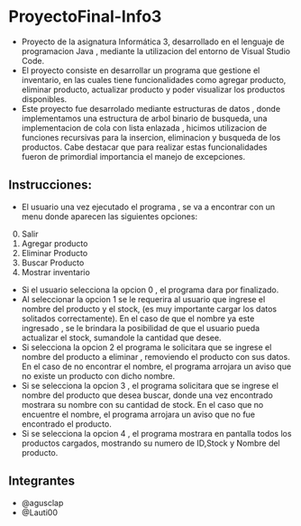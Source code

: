 # ProyectoFinal-Info3

- Proyecto de la asignatura Informática 3, desarrollado en el lenguaje de programacion Java , mediante la utilizacion del entorno de Visual Studio Code.
- El proyecto consiste en desarrollar un programa que gestione el inventario, en las cuales tiene funcionalidades como agregar producto, eliminar producto, actualizar producto y poder visualizar los productos disponibles.
- Este proyecto fue desarrolado mediante estructuras de datos , donde implementamos una estructura de arbol binario de busqueda, una implementacion de cola con lista enlazada , hicimos utilizacion de funciones recursivas para la insercion, eliminacion y busqueda de los productos. Cabe destacar que para realizar estas funcionalidades fueron de primordial importancia el manejo de excepciones.

## Instrucciones: 
- El usuario una vez ejecutado el programa , se va a encontrar con un menu donde aparecen las siguientes opciones:
0. Salir
1. Agregar producto
2. Eliminar Producto
3. Buscar Producto
4. Mostrar inventario
- Si el usuario selecciona la opcion 0 , el programa dara por finalizado.
- Al seleccionar la opcion 1 se le requerira al usuario que ingrese el nombre del producto y el stock, (es muy importante cargar los datos solitados correctamente). En el caso de que el nombre ya este ingresado , se le brindara la posibilidad de que el usuario pueda actualizar el stock, sumandole la cantidad que desee.
- Si selecciona la opcion 2 el programa le solicitara que se ingrese el nombre del producto a eliminar , removiendo el producto con sus datos. En el caso de no encontrar el nombre, el programa arrojara un aviso que no existe un producto con dicho nombre.
- Si se selecciona la opcion 3 , el programa solicitara que se ingrese el nombre del producto que desea buscar, donde una vez encontrado mostrara su nombre con su cantidad de stock. En el caso que no encuentre el nombre, el programa arrojara un aviso que no fue encontrado el producto.
- Si se selecciona la opcion 4 , el programa mostrara en pantalla todos los productos cargados, mostrando su numero de ID,Stock y Nombre del producto.

## Integrantes
- @agusclap
- @Lauti00
